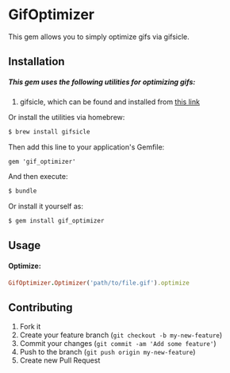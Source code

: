 # GifOptimizer

This gem allows you to simply optimize gifs via gifsicle.

## Installation

##### This gem uses the following utilities for optimizing gifs:

1. gifsicle, which can be found and installed from [this link](http://www.lcdf.org/gifsicle/)

Or install the utilities via homebrew:

```bash
$ brew install gifsicle
```

Then add this line to your application's Gemfile:

    gem 'gif_optimizer'

And then execute:

```bash
$ bundle
```

Or install it yourself as:
```bash
$ gem install gif_optimizer
```

## Usage

#### Optimize:

```ruby
GifOptimizer.Optimizer('path/to/file.gif').optimize
```

## Contributing

1. Fork it
2. Create your feature branch (`git checkout -b my-new-feature`)
3. Commit your changes (`git commit -am 'Add some feature'`)
4. Push to the branch (`git push origin my-new-feature`)
5. Create new Pull Request
